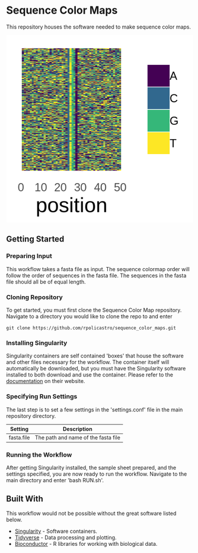 # Sequence Color Maps

This repository houses the software needed to make sequence color maps.

![screenshot](https://raw.githubusercontent.com/rpolicastro/sequence_color_maps/master/docs/sequence-colormap.png)

## Getting Started

### Preparing Input

This workflow takes a fasta file as input. 
The sequence colormap order will follow the order of sequences in the fasta file. 
The sequences in the fasta file should all be of equal length.

### Cloning Repository

To get started, you must first clone the Sequence Color Map repository. 
Navigate to a directory you would like to clone the repo to and enter
```
git clone https://github.com/rpolicastro/sequence_color_maps.git
```

### Installing Singularity

Singularity containers are self contained 'boxes' that house the software and other files necessary for the workflow. 
The container itself will automatically be downloaded, but you must have the Singularity software installed to both download and use the container. 
Please refer to the [documentation](https://www.sylabs.io/docs/) on their website.

### Specifying Run Settings

The last step is to set a few settings in the 'settings.conf' file in the main repository directory.

| Setting | Description |
| ------- | ----------- |
| fasta.file | The path and name of the fasta file |

### Running the Workflow

After getting Singularity installed, the sample sheet prepared, and the settings specified, you are now ready to run the workflow.
Navigate to the main directory and enter 'bash RUN.sh'.

## Built With

This workflow would not be possible without the great software listed below.

- [Singularity](https://sylabs.io/) - Software containers.
- [Tidyverse](https://www.tidyverse.org/) - Data processing and plotting.
- [Bioconductor](https://www.bioconductor.org/) - R libraries for working with biological data.
